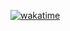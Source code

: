 [![wakatime](https://wakatime.com/badge/user/?style=plastic/82b4e55b-b819-435e-9beb-0ebadd36dc23.svg)](https://wakatime.com/@82b4e55b-b819-435e-9beb-0ebadd36dc23)
